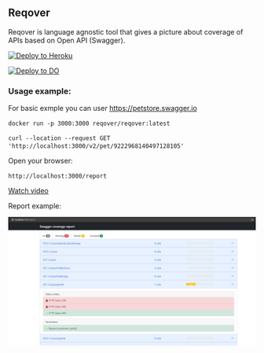 ## Reqover

Reqover is language agnostic tool that gives a picture about coverage of APIs based on Open API (Swagger).

[![Deploy to Heroku](https://www.herokucdn.com/deploy/button.png)](https://heroku.com/deploy)

[![Deploy to DO](https://www.deploytodo.com/do-btn-blue-ghost.svg)](https://cloud.digitalocean.com/apps/new?repo=https://github.com/reqover/docs/tree/main)

### Usage example:

For basic exmple you can user https://petstore.swagger.io

```
docker run -p 3000:3000 reqover/reqover:latest
```

```
curl --location --request GET 'http://localhost:3000/v2/pet/9222968140497128105'
```

Open your browser:

```
http://localhost:3000/report
```

[Watch video](http://www.youtube.com/watch?v=YlAOJg_WGr4)

Report example:

![Swagger Coverage Report](.github/cov.png)
